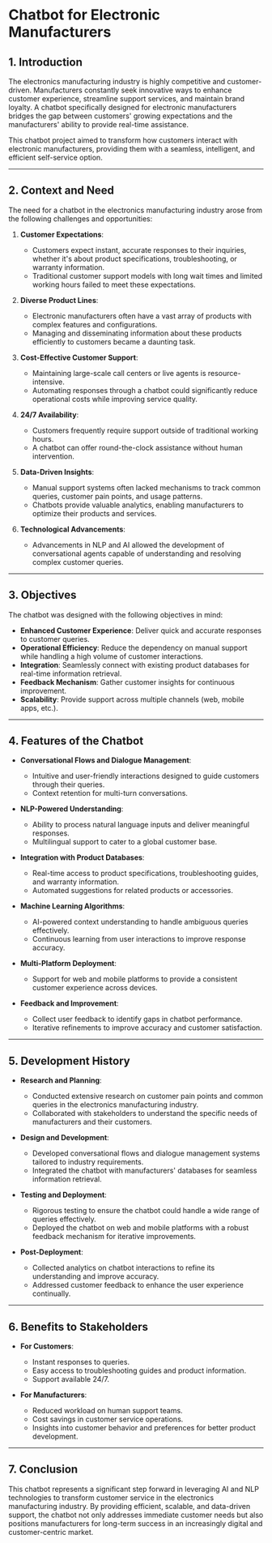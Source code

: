 
# Chatbot for Electronic Manufacturers

## 1. Introduction
The electronics manufacturing industry is highly competitive and customer-driven. Manufacturers constantly seek innovative ways to enhance customer experience, streamline support services, and maintain brand loyalty. A chatbot specifically designed for electronic manufacturers bridges the gap between customers' growing expectations and the manufacturers' ability to provide real-time assistance.

This chatbot project aimed to transform how customers interact with electronic manufacturers, providing them with a seamless, intelligent, and efficient self-service option.

---

## 2. Context and Need
The need for a chatbot in the electronics manufacturing industry arose from the following challenges and opportunities:

1. **Customer Expectations**:
   - Customers expect instant, accurate responses to their inquiries, whether it's about product specifications, troubleshooting, or warranty information.
   - Traditional customer support models with long wait times and limited working hours failed to meet these expectations.

2. **Diverse Product Lines**:
   - Electronic manufacturers often have a vast array of products with complex features and configurations.
   - Managing and disseminating information about these products efficiently to customers became a daunting task.

3. **Cost-Effective Customer Support**:
   - Maintaining large-scale call centers or live agents is resource-intensive.
   - Automating responses through a chatbot could significantly reduce operational costs while improving service quality.

4. **24/7 Availability**:
   - Customers frequently require support outside of traditional working hours.
   - A chatbot can offer round-the-clock assistance without human intervention.

5. **Data-Driven Insights**:
   - Manual support systems often lacked mechanisms to track common queries, customer pain points, and usage patterns.
   - Chatbots provide valuable analytics, enabling manufacturers to optimize their products and services.

6. **Technological Advancements**:
   - Advancements in NLP and AI allowed the development of conversational agents capable of understanding and resolving complex customer queries.

---

## 3. Objectives
The chatbot was designed with the following objectives in mind:
- **Enhanced Customer Experience**: Deliver quick and accurate responses to customer queries.
- **Operational Efficiency**: Reduce the dependency on manual support while handling a high volume of customer interactions.
- **Integration**: Seamlessly connect with existing product databases for real-time information retrieval.
- **Feedback Mechanism**: Gather customer insights for continuous improvement.
- **Scalability**: Provide support across multiple channels (web, mobile apps, etc.).

---

## 4. Features of the Chatbot
- **Conversational Flows and Dialogue Management**:
   - Intuitive and user-friendly interactions designed to guide customers through their queries.
   - Context retention for multi-turn conversations.
   
- **NLP-Powered Understanding**:
   - Ability to process natural language inputs and deliver meaningful responses.
   - Multilingual support to cater to a global customer base.

- **Integration with Product Databases**:
   - Real-time access to product specifications, troubleshooting guides, and warranty information.
   - Automated suggestions for related products or accessories.

- **Machine Learning Algorithms**:
   - AI-powered context understanding to handle ambiguous queries effectively.
   - Continuous learning from user interactions to improve response accuracy.

- **Multi-Platform Deployment**:
   - Support for web and mobile platforms to provide a consistent customer experience across devices.

- **Feedback and Improvement**:
   - Collect user feedback to identify gaps in chatbot performance.
   - Iterative refinements to improve accuracy and customer satisfaction.

---

## 5. Development History
- **Research and Planning**:
   - Conducted extensive research on customer pain points and common queries in the electronics manufacturing industry.
   - Collaborated with stakeholders to understand the specific needs of manufacturers and their customers.

- **Design and Development**:
   - Developed conversational flows and dialogue management systems tailored to industry requirements.
   - Integrated the chatbot with manufacturers' databases for seamless information retrieval.

- **Testing and Deployment**:
   - Rigorous testing to ensure the chatbot could handle a wide range of queries effectively.
   - Deployed the chatbot on web and mobile platforms with a robust feedback mechanism for iterative improvements.

- **Post-Deployment**:
   - Collected analytics on chatbot interactions to refine its understanding and improve accuracy.
   - Addressed customer feedback to enhance the user experience continually.

---

## 6. Benefits to Stakeholders
- **For Customers**:
   - Instant responses to queries.
   - Easy access to troubleshooting guides and product information.
   - Support available 24/7.

- **For Manufacturers**:
   - Reduced workload on human support teams.
   - Cost savings in customer service operations.
   - Insights into customer behavior and preferences for better product development.

---

## 7. Conclusion
This chatbot represents a significant step forward in leveraging AI and NLP technologies to transform customer service in the electronics manufacturing industry. By providing efficient, scalable, and data-driven support, the chatbot not only addresses immediate customer needs but also positions manufacturers for long-term success in an increasingly digital and customer-centric market.
